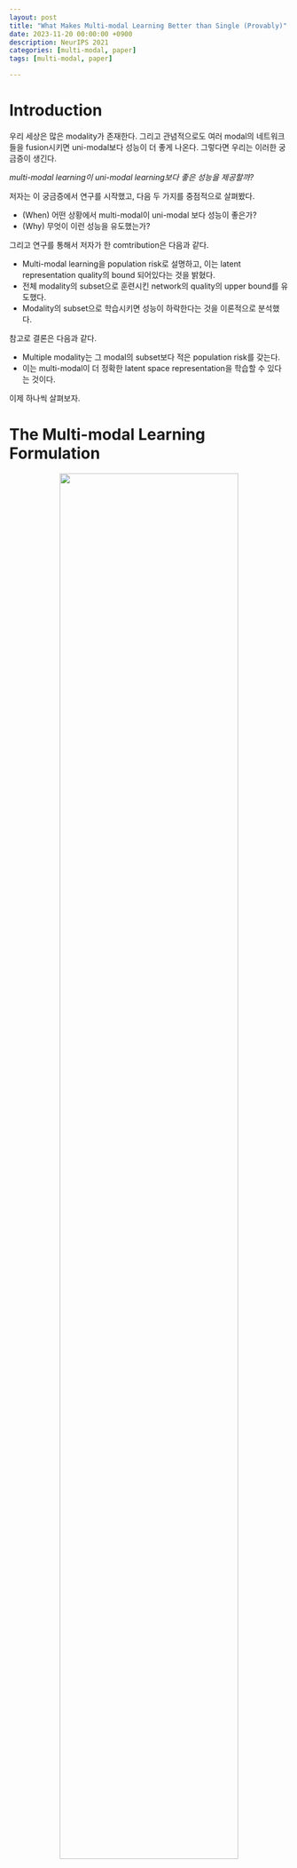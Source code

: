 ```yaml
--- 
layout: post
title: "What Makes Multi-modal Learning Better than Single (Provably)" 
date: 2023-11-20 00:00:00 +0900 
description: NeurIPS 2021
categories: [multi-modal, paper] 
tags: [multi-modal, paper]

---
```

# Introduction

우리 세상은 많은 modality가 존재한다. 그리고 관념적으로도 여러 modal의 네트워크들을 fusion시키면 uni-modal보다 성능이 더 좋게 나온다. 그렇다면 우리는 이러한 궁금증이 생긴다.

<p align="center">

*multi-modal learning이 uni-modal learning보다 좋은 성능을 제공할까?*

</p>

저자는 이 궁금증에서 연구를 시작했고, 다음 두 가지를 중점적으로 살펴봤다.
- (When) 어떤 상황에서 multi-modal이 uni-modal 보다 성능이 좋은가?
-  (Why) 무엇이 이런 성능을 유도했는가?

그리고 연구를 통해서 저자가 한 comtribution은 다음과 같다.
- Multi-modal learning을 population risk로 설명하고, 이는 latent representation quality의 bound 되어있다는 것을 밝혔다.
- 전체 modality의 subset으로 훈련시킨 network의 quality의 upper bound를 유도했다.
- Modality의 subset으로 학습시키면 성능이 하락한다는 것을 이론적으로 분석했다.

참고로 결론은 다음과 같다.
- Multiple modality는 그 modal의 subset보다 적은 population risk를 갖는다.
-  이는 multi-modal이 더 정확한 latent space representation을 학습할 수 있다는 것이다.

이제 하나씩 살펴보자.

# The Multi-modal Learning Formulation


<p align="center">
    <img src="/assets/post/image/multi-modal-vs-uni-modal/figure1.png" width="80%">
</p>

먼저 수식을 정리하자. K개의 modalities에 대해서 data는 $$\mathbb{x}:=(x^{(1)},\cdots,x^{(K)})$$ 으로 표현한다. 이 때 $$x^{(k)} \in \mathcal{X}^{(k)}$$ 이다. 우리는 K개의 modalities를 보유하기 때문에 전체 input data space는 

$$\mathcal{X}=\mathcal{X}^{1} \times \cdots \times \mathcal{X}^{k}$$

로 표현된다. 그리고 target domain을 $$\mathcal{Y}$$ , multi-modal의 공통된 latent space를 $$\mathcal{Z}$$ 라 하자. 우리는 이제 true mapping을 다음과 같이 쓸 수 있다.

$$g^\star: \mathcal{X} \mapsto \mathcal{Z}, g^\star \in \mathcal{G}$$

$$h^\star: \mathcal{Z} \mapsto \mathcal{Y}, h^\star \in \mathcal{H}$$

그렇다면 이제 우리는 $$\mathbb{x}$$ 의 data distribution을 정의할 수 있다.

$$\mathbb{P}_\mathcal{D}(\mathbb{x},y)\triangleq\mathbb{P}_{y|x}(y|h^\star\circ g^\star(\mathbb{x}))\mathbb{P}_\mathbb{x}(\mathbb{x})$$

참고로 $$h^\star\circ g^\star(\mathbb{x})=h^\star(g^\star(\mathbb{x}))$$ 로 합성함수를 의미한다.  

우리는 일반화를 위해 $$\mathcal{N} \leq \mathcal{M}$$ 인 modalitie의 subset에 대해서 살펴볼 것이다. Modality의 superset을 정의하자. 

$$\mathcal{X}^\prime := (\mathcal{X}^{(1)}\cup\bot)\times\cdots\times(\mathcal{X}^{(K)}\cup\bot)$$

이때, $$\bot$$ 은 k번째의 modality는 쓰지 않는다는 것이다. 간단하게 시각화하면 다음과 같다.


<p align="center">
    <img src="/assets/post/image/multi-modal-vs-uni-modal/img1.png" width="80%">
</p>


이제 modalities를 선택하는 함수를 정의하자.

$$
p_\mathcal{M}(\mathbb{x})^{(k)}=
\begin{cases}
\mathbb{x}^{(k)} \text{ if } k\in\mathcal{M} \\
\bot \text{ else }
\end{cases}
$$

이때, 우리는 다음과 같은 식을 만들수도 있다. $$p^\prime_\mathcal{M} := \mathcal{X}^\prime\mapsto\mathcal{X}^\prime$$  
우리의 목표는 Empirical Risk Minimization (ERM) principle에 따라서 learning objective를 minimize하는 것이다.

$$\text{min } \hat{r}(h\circ g_\mathcal{M} \triangleq\frac{1}{m}\sum_{i=1}^ml(h\circ g_\mathcal{M}(\mathbb{x}_i),y_i) \text{ s.t. } h \in \mathcal{H}, g_\mathcal{M} \in \mathcal{G}$$

여기서 $$l$$ 은 loss fuction이고, 최종적으로 정의하는 population risk는 다음과 같다.

$$r(h\circ g_\mathcal{M})=\mathbb{E}_{(\mathbb{x}_i, y_i)\sim\mathcal{D}}[\hat{r}(h\circ g_\mathcal{M})]$$

# Main Result

>**Definition 1.** 
>Given a data distribution with the form in (1), for any learned latent representation mapping $$g \in \mathcal{G}$$ , the *latent representation quality* is defined as
>
$$\eta(g)=\text{inf}_{h\in\mathcal{H}}[r(h\circ g)-r(h(h^*\circ g^*))]$$

즉, $$\eta(g))$$ 는 mapping function의 $$g \in \mathcal{G}$$ 에 대해서 true latent space와 차이이기 때문에 latent space quality라고 할 수 있다. 

### Rademacher complexity
이제 model complexity를 측정하는 Rademacher complexity에 대해서 알아보자. $$\mathcal{F}$$ 를 $$\mathbb{R}^d \mapsto \mathbb{R}$$ 인 vector-valued function으로 정의하자. $$\mathbb{R}^d$$ 에서 iid 한 $$Z_1,...,Z_m$$ 에 대해 sample를 $$S=(Z_1,...,Z_m)$$ 라고 하자. Empirical Rademacher complexity는 다음과 같이 정의된다.

$$\hat{\mathfrak{R}}_S(\mathcal{F}):=\mathbb{E}_\sigma[
\underset{f\in\mathcal{F}}{\text{sup}}\frac{1}{m}\sum_{i=1}^m\sigma_if(Z_i)]
$$

이 때, $$\sigma=(\sigma_1,...,\sigma_n)^\top$$ with $$\sigma_i \sim \text{unif}\{-1, 1\}$$ 이다. 전체적인 Rademacher complexity은 다음과 같다.

$$\mathfrak{R}_S(\mathcal{F})=\mathbb{E}[\hat{\mathfrak{R}}_S(\mathcal{F})]$$

이해하기 어려우니 다른 블로그의 설명을 인용하겠다.  

>*Rademacher complexity가 1이라는 것은 모델이 위와 같은 random한 setup에서도 잘 fitting 했다는 것이므로, complexity가 크고 따라서 generalize를 잘 못할 것이라고 이야기 할 수 있다는 개념이다.  
>[https://yun905.tistory.com/68](https://yun905.tistory.com/68)*

## Connection to Latent Representation Quality
이제 latent space quality와 population risk의 관계를 살펴보자.

>**Theorem 1**. Let $$S = ((x_i,y_i))^m_{i=1}$$ be a dataset of m examples drawn i.i.d. according to $$\mathcal{D}$$ . Let M, N be two distinct subsets of \[ $$K$$ \]. Assuming we have produced the empirical risk minimizers $$(\hat{h}_\mathcal{M}, \hat{g}_\mathcal{M})$$ and $$(\hat{h}_\mathcal{N}, \hat{g}_\mathcal{N})$$ , training with the $$\mathcal{M}$$ and $$\mathcal{N}$$ modalities separately. Then, for all $$1 > \delta > 0$$ , with probability at least $$1-\frac{\delta}{2}$$ :


$$r(\hat{h}_{\mathcal{M}} \circ \hat{g}_{\mathcal{M}}) - r(\hat{h}_{\mathcal{N}} \circ \hat{g}_{\mathcal{N}}) \leq \gamma_{\mathcal{S}}(\mathcal{M},\mathcal{N})+8L\mathfrak{R}(\mathcal{H} \circ \mathcal{G}_{\mathcal{M}})+\frac{4C}{\sqrt{m}}+2C\sqrt{\frac{2\text{ln}(2/\delta)}{m}} $$$

$$\text{where}, \gamma_S(\mathcal{M},\mathcal{N})\triangleq\eta(\hat{g}_\mathcal{M})-\eta(\hat{g}_\mathcal{N})$$

즉, population risk의 차이는 latent space quality 차이와 model complexity에 upper bound가 된다는 것이다. 이는 그대로 사용하지 않고, 추후에 식 정리할 때 사용할 것이다. 여기서 sample size $$m$$ 에 대해 $$\mathfrak{R}_S(\mathcal{F})$$ 은 보통 $$\sqrt{C(\mathcal{F})/m}$$ 에 bound된다. 따라서 우리는 다음과 같이 다시 쓸  수 있다.

$$r(\hat{h}_{\mathcal{M}} \circ \hat{g}_{\mathcal{M}}) - r(\hat{h}_{\mathcal{N}} \circ \hat{g}_{\mathcal{N}}) \leq \gamma_{\mathcal{S}}(\mathcal{M},\mathcal{N})+\text{O}(1/m)$$

## Upper Bound for Latent Space Exploration

>**Theorem 2**. Let $$S={(x_i, y_i)}^m_{i=1}$$ be a dataset of m examples drawn i.i.d. according to D. Let M be a subset of \[ $$K$$ \]. Assuming we have produced the empirical risk minimizers $$(\hat{h}_\mathcal{M}, \hat{g}_\mathcal{M})$$ training with the M modalities. Then, for all $$1 > \delta > 0$, with probability at least $$1 − \delta$$ :


$$\eta(\hat{g}_{\mathcal{M}})\leq 4L\mathfrak{R}(\mathcal{H} \circ \mathcal{G}_{\mathcal{M}})+4L\mathfrak{R}(\mathcal{H} \circ \mathcal{G})+6C\sqrt{\frac{2\text{ln}(2/\delta)}{m}}+\hat{L}(\hat{h}_{\mathcal{M}} \circ \hat{g}_{\mathcal{M}}, S)$$

$$\text{where } \hat{L}(\hat{h}_{\mathcal{M}} \circ \hat{g}_{\mathcal{M}}, S) \triangleq \hat{r}(\hat{h}_{\mathcal{M}} \circ \hat{g}_{\mathcal{M}})-\hat{r}(h^\star\circ g^\star)$$

위에서 처럼 Rademacher complexity은 $$O(1/m)$$ 이기 때문에

$$\eta(\hat{g}_{\mathcal{M}})\leq \hat{L}(\hat{h}_{\mathcal{M}} \circ \hat{g}_{\mathcal{M}}, S)+\text{O}(1/m)$$

이 성립한다. 이 때, assumption 3에 의해

$$\hat{L}(\hat{h}_{\mathcal{M}} \circ \hat{g}_{\mathcal{M}}, S) \leq \hat{L}(\hat{h}_{\mathcal{N}} \circ \hat{g}_{\mathcal{N}}, S)$$

이 성립한다. 

## Result

*그렇다면 언제  multi-modal을 사용해야하냐?* 

$$\hat{L}(\hat{h}_{\mathcal{N}} \circ \hat{g}_{\mathcal{N}}, S) - \hat{L}(\hat{h}_{\mathcal{M}} \circ \hat{g}_{\mathcal{M}}, S) \geq \sqrt{\frac{C(\mathcal{H}\circ\mathcal{G}_\mathcal{M})}{m}}-\sqrt{\frac{C(\mathcal{H}\circ\mathcal{G}_\mathcal{N})}{m}} $$

저자는 다음과 같이 말한다.

>*(i) When the number of sample size m is large, the impact of intrinsic complexity of function classes will be reduced. (ii) Using more modalities can efficiently optimize the empirical risk, hence improve the latent representation quality.*

Sample size m이 충분히 클 때 Theorem 1에 적용하면 다음과 같은 식이 성립한다.

$$\gamma_{\mathcal{S}}(\mathcal{M},\mathcal{N})= \eta(\hat{g}_{\mathcal{M}}) - \eta(\hat{g}_{\mathcal{N}})\leq \hat{L}(\hat{h}_{\mathcal{M}} \circ \hat{g}_{\mathcal{M}}, S) - \hat{L}(\hat{h}_{\mathcal{N}} \circ \hat{g}_{\mathcal{N}}, S) \leq 0 $$$

$$r(\hat{h}_{\mathcal{M}} \circ \hat{g}_{\mathcal{M}}) \leq r(\hat{h}_{\mathcal{N}} \circ \hat{g}_{\mathcal{N}})$$

즉, 데이터셋의 크기가 클 때 modality의 수가 많은 것을 사용하는 것이 좋다.  
## Non-Positivity Guarantee

sample size s가 클 때 $$\gamma_{\mathcal{S}}(\mathcal{M},\mathcal{N})$$ 이 non-positive라는 것을 증명할 수 있다. 이것의 증명은 여기서 다루지 않겠다.

# Experiment

이제 실험을 보자. Dataset으로는 Interactive Emotional Dyadic Motion Capture (IEMO- CAP) database을 사용했다. 이 데이터셋에는 여러 모달에 대해서 여러 사람이 대화하는 것이 들어있으며 발화자가 누구인지 맞추는 것이 목표이다. 여기에는 Text, Video, Audio 정보가 들어가있다.

## Number of Modalities


<p align="center">
    <img src="/assets/post/image/multi-modal-vs-uni-modal/table1.png" width="80%">
</p>

Modal이 늘어날 수록 정확도가 상승하는 것을 볼 수 있다.

## Number of Samples

위에서 sample의 수가 클 때 multi-modal이 좋다고 했다. 따라서 이를 살펴보자.


<p align="center">
    <img src="/assets/post/image/multi-modal-vs-uni-modal/table2.png" width="80%">
</p>

여기서 볼 수 있듯, sample의 수가 줄어들면 madality의 수가 적을 때 성능이 좋은 경우가 있다. 

## Quality of Latent Spaces

multi-modal은 latent space quality가 좋다고 했다. 이를 확인해보자.

<p align="center">
    <img src="/assets/post/image/multi-modal-vs-uni-modal/table3.png" width="80%">
</p>


Sample의 수와 modal의 수로 비교해도 같은 결과를 낸다.

<p align="center">
    <img src="/assets/post/image/multi-modal-vs-uni-modal/figure2.png" width="80%">
</p>


## Synthetic Data

실제 데이터에서 sample의 수가 많을 때 multi-modal이 좋다는 것을 확인했다. 인공데이터는 어떨까?

<p align="center">
    <img src="/assets/post/image/multi-modal-vs-uni-modal/table4.png" width="80%">
</p>

저자가 만든 인공데이터도 같은 모습을 보였다.